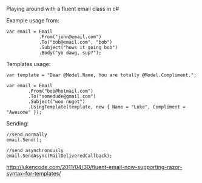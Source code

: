 Playing around with a fluent email class in c#

Example usage from:

	var email = Email
            	.From("john@email.com")
            	.To("bob@email.com", "bob")
            	.Subject("hows it going bob")
            	.Body("yo dawg, sup?");


Templates usage:

	var template = "Dear @Model.Name, You are totally @Model.Compliment.";
 
	var email = Email
            .From("bob@hotmail.com")
            .To("somedude@gmail.com")
            .Subject("woo nuget")
            .UsingTemplate(template, new { Name = "Luke", Compliment = "Awesome" });


Sending:
 
	//send normally
	email.Send();
 
	//send asynchronously
	email.SendAsync(MailDeliveredCallback);


<a href="http://lukencode.com/2011/04/30/fluent-email-now-supporting-razor-syntax-for-templates/">http://lukencode.com/2011/04/30/fluent-email-now-supporting-razor-syntax-for-templates/</a>